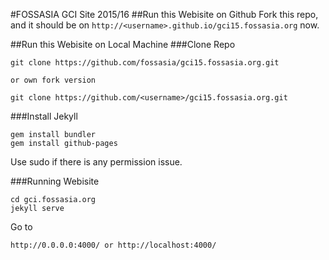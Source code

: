 #FOSSASIA GCI Site 2015/16
##Run this Webisite on Github
Fork this repo, and it should be on `http://<username>.github.io/gci15.fossasia.org` now.

##Run this Webisite on Local Machine
###Clone Repo
```
git clone https://github.com/fossasia/gci15.fossasia.org.git

or own fork version

git clone https://github.com/<username>/gci15.fossasia.org.git
```

###Install Jekyll
```
gem install bundler
gem install github-pages
```
Use sudo if there is any permission issue.

###Running Webisite
```
cd gci.fossasia.org
jekyll serve
```

Go to 
```
http://0.0.0.0:4000/ or http://localhost:4000/
```
